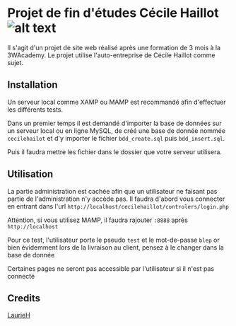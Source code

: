 # Projet de fin d'études Cécile Haillot ![alt text](https://img.shields.io/badge/Version-1.0-red "Version 1.0")
Il s'agit d'un projet  de site web réalisé après une formation de 3 mois à la 3WAcademy. Le projet utilise l'auto-entreprise de Cécile Haillot comme sujet.

## Installation

Un serveur local comme XAMP ou MAMP est recommandé afin d'effectuer les différents tests.

Dans un premier temps il est demandé d'importer la base de données sur un serveur local ou en ligne MySQL, de créé une base de donnée nommée `cecilehailot` et d'y importer le fichier `bdd_create.sql` puis `bdd_insert.sql`.

Puis il faudra mettre les fichier dans le dossier que votre serveur utilisera.

## Utilisation

La partie administration est cachée afin que un utilisateur ne faisant pas partie de l'administration n'y accède pas. Il faudra d'abord vous connecter en entrant dans l'url `http://localhost/cecilehaillot/controlers/login.php`

Attention, si vous utilisez MAMP, il faudra rajouter `:8888` après `http://localhost`

Pour ce test, l'utilisateur porte le pseudo `test` et le mot-de-passe `blep` or bien évidemment lors de la livraison au client, pensez à le changer dans la base de donnée

Certaines pages ne seront pas accessible par l'utilisateur si il n'est pas connecté

## Credits
[LaurieH](http://laurieh.fr)
